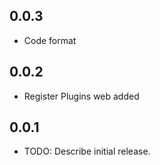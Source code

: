 ## 0.0.3

* Code format

## 0.0.2

* Register Plugins web added 

## 0.0.1

* TODO: Describe initial release.

